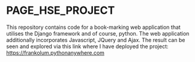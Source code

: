 # PAGE_HSE_PROJECT
This repository contains code for a book-marking web application that utilises the Django framework and of course, python. 
The web application additionally incorporates Javascript, JQuery and Ajax. 
The result can be seen and explored via this link where I have deployed the project: https://frankolum.pythonanywhere.com
